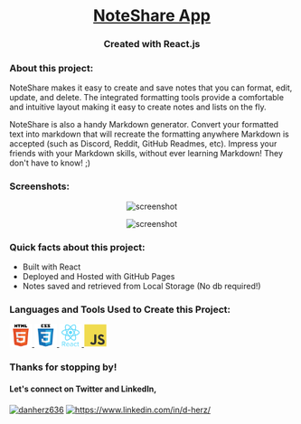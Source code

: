 
<h1 align="center"><a href="https://d-herz.github.io/react-notes-app/"> NoteShare App </a></h1>

<h3 align="center">Created with React.js</h3> 

<h3 align="left">About this project:</h3>

<p align="left">
NoteShare makes it easy to create and save notes that you can format, edit, update, and delete. The integrated formatting tools provide a comfortable and intuitive layout making it easy to create notes and lists on the fly.
</p>
<p align="left">
NoteShare is also a handy Markdown generator. Convert your formatted text into markdown that will recreate the formatting anywhere Markdown is accepted (such as Discord, Reddit, GitHub Readmes, etc). Impress your friends with your Markdown skills, without ever learning Markdown! They don't have to know! ;)
</p>


<h3 align="left">Screenshots:</h3>

<p align="center">
  <img src="https://github.com/d-herz/react-notes-app/blob/main/screenshots/notes-app-1.png" alt="screenshot" />
</p>
<p align="center">
  <img src="https://github.com/d-herz/react-notes-app/blob/main/screenshots/notes-app-2.png" alt="screenshot" />
</p>

<h3 align="left">Quick facts about this project:</h3>
<p align="left">
<ul>
<li>Built with React</li>
<li>Deployed and Hosted with GitHub Pages</li>
<li>Notes saved and retrieved from Local Storage (No db required!)</li> 
</ul>
</p>





<h3 align="left">Languages and Tools Used to Create this Project:</h3>
<p align="left"> <a href="https://www.w3.org/html/" target="_blank" rel="noreferrer"> <img src="https://raw.githubusercontent.com/devicons/devicon/master/icons/html5/html5-original-wordmark.svg" alt="html5" width="40" height="40"/> </a> 
<a href="https://www.w3schools.com/css/" target="_blank" rel="noreferrer"> <img src="https://raw.githubusercontent.com/devicons/devicon/master/icons/css3/css3-original-wordmark.svg" alt="css3" width="40" height="40"/> </a> 
<a href="https://reactjs.org/" target="_blank" rel="noreferrer"> <img src="https://raw.githubusercontent.com/devicons/devicon/master/icons/react/react-original-wordmark.svg" alt="react" width="40" height="40"/> </a>
<a href="https://developer.mozilla.org/en-US/docs/Web/JavaScript" target="_blank" rel="noreferrer"> <img src="https://raw.githubusercontent.com/devicons/devicon/master/icons/javascript/javascript-original.svg" alt="javascript" width="40" height="40"/> </a> 
</p>


<h3 align="left">Thanks for stopping by!</h3>
<h4> Let's connect on Twitter and LinkedIn, </h4>
<p align="left">
<a href="https://twitter.com/danherz636" target="blank"><img align="center" src="https://raw.githubusercontent.com/rahuldkjain/github-profile-readme-generator/master/src/images/icons/Social/twitter.svg" alt="danherz636" height="30" width="40" /></a>
<a href="https://www.linkedin.com/in/d-herz/" target="blank"><img align="center" src="https://raw.githubusercontent.com/rahuldkjain/github-profile-readme-generator/master/src/images/icons/Social/linked-in-alt.svg" alt="https://www.linkedin.com/in/d-herz/" height="30" width="40" /></a>
</p>
